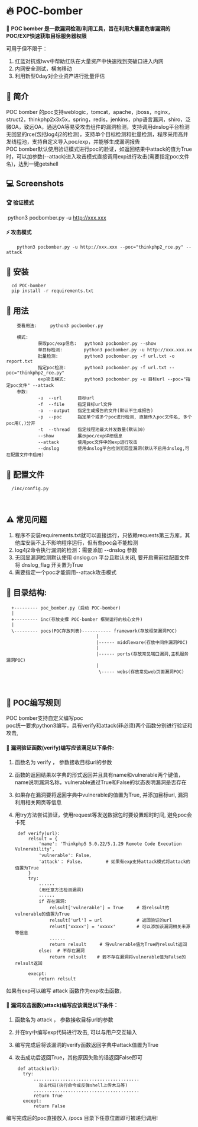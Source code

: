 # 🔥 POC-bomber
🦄 **POC bomber 是一款漏洞检测/利用工具，旨在利用大量高危害漏洞的POC/EXP快速获取目标服务器权限**

可用于但不限于：

1. 红蓝对抗或hvv中帮助红队在大量资产中快速找到突破口进入内网
2. 内网安全测试，横向移动
3. 利用新型0day对企业资产进行批量评估

## 📝 简介
POC bomber 的poc支持weblogic，tomcat，apache，jboss，nginx，struct2，thinkphp2x3x5x，spring，redis，jenkins，php语言漏洞，shiro，泛微OA，致远OA，通达OA等易受攻击组件的漏洞检测，支持调用dnslog平台检测无回显的rce(包括log4j2的检测)，支持单个目标检测和批量检测，程序采用高并发线程池，支持自定义导入poc/exp，并能够生成漏洞报告  
POC bomber默认使用验证模式进行poc的验证，如返回结果中attack的值为True时，可以加参数(--attack)进入攻击模式直接调用exp进行攻击(需要指定poc文件名)，达到一键getshell


## 💻 Screenshots    
#### 🏆 验证模式
​    python3 pocbomber.py -u http://xxx.xxx


#### ⚡️ 攻击模式
        python3 pocbomber.py -u http://xxx.xxx --poc="thinkphp2_rce.py" --attack
## 🔧 安装
      cd POC-bomber
      pip install -r requirements.txt
## 🚀 用法      
        查看用法:     python3 pocbomber.py
        
        模式:
                获取poc/exp信息:   python3 pocbomber.py --show
                单目标检测:        python3 pocbomber.py -u http://xxx.xxx.xx
                批量检测:          python3 pocbomber.py -f url.txt -o report.txt 
                指定poc检测:       python3 pocbomber.py -f url.txt --poc="thinkphp2_rce.py"
                exp攻击模式:       python3 pocbomber.py -u 目标url --poc="指定poc文件" --attack
        参数:
                -u  --url      目标url
                -f  --file     指定目标url文件   
                -o  --output   指定生成报告的文件(默认不生成报告)
                -p  --poc      指定单个或多个poc进行检测, 直接传入poc文件名, 多个poc用(,)分开
                -t  --thread   指定线程池最大并发数量(默认30)
                --show         展示poc/exp详细信息
                --attack       使用poc文件中的exp进行攻击
                --dnslog       使用dnslog平台检测无回显漏洞(默认不启用dnslog,可在配置文件中启用)

## 🔆 配置文件    
      /inc/config.py   


​          


## ⚠️ 常见问题
1. 程序不安装requirements.txt就可以直接运行，只依赖requests第三方库，其他库安装不上不影响程序运行，但有些poc会不能检测
2. log4j2命令执行漏洞的检测：需要添加 --dnslog  参数 
3. 无回显漏洞检测默认使用 dnslog.cn 平台且默认关闭, 要开启需前往配置文件将 dnslog_flag 开关置为True  
4. 需要指定一个poc才能调用--attack攻击模式


## 📁 目录结构:

      +--------- poc_bomber.py (启动 POC-bomber)
      | 
      +--------- inc(存放支撑 POC-bomber 框架运行的核心文件)
      |
      \--------- pocs(POC存放列表)----------- framework(存放框架漏洞POC)
                                      |
                                      |------ middleware(存放中间件漏洞POC)
                                      |
                                      |------ ports(存放常见端口漏洞,主机服务漏洞POC)
                                      |
                                       \----- webs(存放常见web页面漏洞POC)


​      


## 📖 POC编写规则     
POC bomber支持自定义编写poc          
poc统一要求python3编写，具有verify和attack(非必须)两个函数分别进行验证和攻击,                     
#### 👻 漏洞验证函数(verify)编写应该满足以下条件:                   
1. 函数名为 verify ， 参数接收目标url的参数           
2. 函数的返回结果以字典的形式返回并且具有name和vulnerable两个键值，name说明漏洞名称，vulnerable通过True和False的状态表明漏洞是否存在
3. 如果存在漏洞要将返回字典中vulnerable的值置为True, 并添加目标url, 漏洞利用相关网页等信息
4. 用try方法尝试验证，使用request等发送数据包时要设置超时时间, 避免poc会卡死                              
  
        def verify(url):                        
            relsult = {                                            
                'name': 'Thinkphp5 5.0.22/5.1.29 Remote Code Execution Vulnerability',                          
                'vulnerable': False，
                'attack'： False，        # 如果有exp支持attack模式将attack的值置为True
            }              
            try:                    
                ......        
                (用任意方法检测漏洞)             
                ......
                if 存在漏洞:
                    relsult['vulnerable'] = True     # 将relsult的vulnerable的值置为True
                    relsult['url'] = url             # 返回验证的url
                    relust['xxxxx'] = 'xxxxx'        # 可以添加该漏洞相关来源等信息   
                    ......           
                    return relsult     # 将vulnerable值为True的relsult返回                   
                else:  # 不存在漏洞           
                    return relsult    # 若不存在漏洞将vulnerable值为False的relsult返回
        
            execpt:
                return relsult

如果有exp可以编写 attack 函数作为exp攻击函数，
#### 🎃 漏洞攻击函数(attack)编写应该满足以下条件：
1. 函数名为 attack ， 参数接收目标url的参数  
2. 并在try中编写exp代码进行攻击, 可以与用户交互输入       
3. 编写完成后将该漏洞的verify函数返回字典中attack值置为True 
4. 攻击成功后返回True，其他原因失败的话返回False即可        
   
        def attack(url):    
          try:            
              ........................................            
                攻击代码(执行命令或反弹shell上传木马等)             
              ........................................
              return True
          except:               
              return False   
    

编写完成后的poc直接放入 /pocs 目录下任意位置即可被递归调用!    
